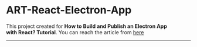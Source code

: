 # ART-React-Electron-App
This project created for **How to Build and Publish an Electron App with React? Tutorial**. You can reach the article from [here](https://medium.com/@cinarrtolga/how-to-build-and-publish-an-electron-app-with-react-tutorial-971e1d9d27ce) 
<br />
<hr />